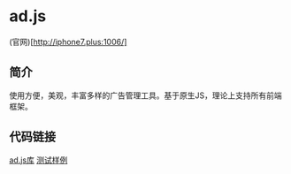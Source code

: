 # ad.js
(官网)[http://iphone7.plus:1006/]
## 简介
使用方便，美观，丰富多样的广告管理工具。基于原生JS，理论上支持所有前端框架。

## 代码链接
[ad.js库](https://github.com/ad-js/ad.js/edit/main/src/ad-core)
[测试样例](https://github.com/ad-js/ad.js/edit/main/src/example)

